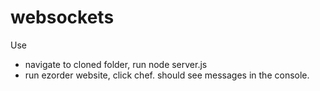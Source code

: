 # websockets
Use 
 - navigate to cloned folder, run node server.js
 - run ezorder website, click chef. should see messages in the console.